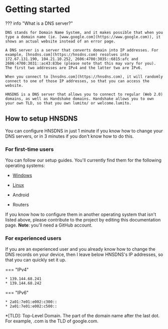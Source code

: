 # Getting started

??? info "What is a DNS server?"

    DNS stands for Domain Name System, and it makes possible that when you type a domain name (ie. [www.google.com](https://www.google.com)), it shows an actual website instead of an error page.
    
    A DNS server is a server that converts domain into IP addresses. For example, [hnsdns.com](https://hnsdns.com) resolves into 172.67.131.190, 104.21.10.252, 2606:4700:3035::6815:afc and 2606:4700:3031::ac43:83be (please note that this may vary for you). The first two addresses are IPv4 and the latter two are IPv6.
    
    When you connect to [hnsdns.com](https://hnsdns.com), it will randomly connect to one of those IP addresses, so that you can access the website.
    
    HNSDNS is a DNS server that allows you to connect to regular (Web 2.0) domains, as well as Handshake domains. Handshake allows you to own your own TLD, so that you own lumito/ or welcome.lumito.

## How to setup HNSDNS

You can configure HNSDNS in just 1 minute if you know how to change your DNS servers, or in 3 minutes if you don't know how to do this.

### For first-time users

You can follow our setup guides. You'll currently find them for the following operating systems:

- [Windows](/getting-started/windows/)

- [Linux](/getting-started/linux/)

- Android

- Routers

If you know how to configure them in another operating system that isn't listed above, please contribute to the project by editing this documentation page. **Note**: you'll need a GitHub account.

### For experienced users

If you are an experienced user and you already know how to change the DNS records on your device, then I leave below HNSDNS's IP addresses, so that you can quickly set it up.

=== "IPv4"

    * 139.144.68.241
    * 139.144.68.242

=== "IPv6"

    * 2a01:7e01:e002:c300::
    * 2a01:7e01:e002:c500::

*[TLD]: Top-Level Domain. The part of the domain name after the last dot. For example, .com is the TLD of google.com.
